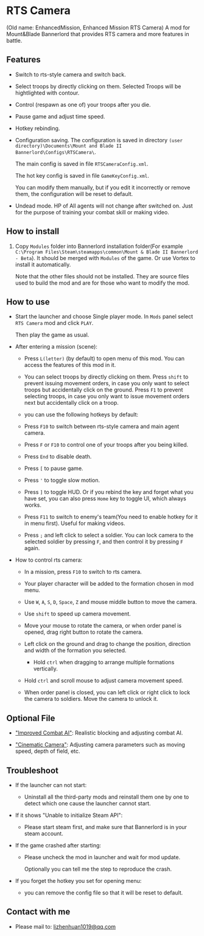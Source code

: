 # RTS Camera
(Old name: EnhancedMission, Enhanced Mission RTS Camera)
A mod for Mount&Blade Bannerlord that provides RTS camera and more features in battle.

## Features

- Switch to rts-style camera and switch back.

- Select troops by directly clicking on them. Selected Troops will be hightlighted with contour.

- Control (respawn as one of) your troops after you die.

- Pause game and adjust time speed.

- Hotkey rebinding.

- Configuration saving. The configuration is saved in directory `(user directory)\Documents\Mount and Blade II Bannerlord\Configs\RTSCamera\`.
  
  The main config is saved in file `RTSCameraConfig.xml`.

  The hot key config is saved in file `GameKeyConfig.xml`.

  You can modify them manually, but if you edit it incorrectly or remove them, the configuration will be reset to default.

- Undead mode. HP of All agents will not change after switched on. Just for the purpose of training your combat skill or making video.

## How to install
1. Copy `Modules` folder into Bannerlord installation folder(For example `C:\Program Files\Steam\steamapps\common\Mount & Blade II Bannerlord - Beta`). It should be merged with `Modules` of the game. Or use Vortex to install it automatically.

   Note that the other files should not be installed. They are source files used to build the mod and are for those who want to modify the mod.

## How to use
- Start the launcher and choose Single player mode. In `Mods` panel select `RTS Camera` mod and click `PLAY`.

  Then play the game as usual.

- After entering a mission (scene):

  - Press `L(letter)` (by default) to open menu of this mod. You can access the features of this mod in it.

  - You can select troops by directly clicking on them. Press `shift` to prevent issuing movement orders, in case you only want to select troops but accidentally click on the ground. Press `F1` to prevent selecting troops, in case you only want to issue movement orders next but accidentally click on a troop.

  - you can use the following hotkeys by default:

  - Press `F10` to switch between rts-style camera and main agent camera.

  - Press `F` or `F10` to control one of your troops after you being killed.

  - Press `End` to disable death.

  - Press `[` to pause game.

  - Press `'` to toggle slow motion.

  - Press `]` to toggle HUD. Or if you rebind the key and forget what you have set, you can also press `Home` key to toggle UI, which always works.

  - Press `F11` to switch to enemy's team(You need to enable hotkey for it in menu first). Useful for making videos.

  - Press `;` and left click to select a soldier. You can lock camera to the selected soldier by pressing `F`, and then control it by pressing `F` again.

- How to control rts camera:

  - In a mission, press `F10` to switch to rts camera.

  - Your player character will be added to the formation chosen in mod menu.

  - Use `W`, `A`, `S`, `D`, `Space`, `Z` and mouse middle button to move the camera.

  - Use `shift` to speed up camera movement.

  - Move your mouse to rotate the camera, or when order panel is opened, drag right button to rotate the camera.

  - Left click on the ground and drag to change the position, direction and width of the formation you selected.

    - Hold `ctrl` when dragging to arrange multiple formations vertically.

  - Hold `ctrl` and scroll mouse to adjust camera movement speed.

  - When order panel is closed, you can left click or right click to lock the camera to soldiers. Move the camera to unlock it.

## Optional File
- ["Improved Combat AI"](https://www.nexusmods.com/mountandblade2bannerlord/mods/449/): Realistic blocking and adjusting combat AI.

- ["Cinematic Camera"](https://www.nexusmods.com/mountandblade2bannerlord/mods/1627): Adjusting camera parameters such as moving speed, depth of field, etc.

## Troubleshoot
- If the launcher can not start:

  - Uninstall all the third-party mods and reinstall them one by one to detect which one cause the launcher cannot start.

- If it shows "Unable to initialize Steam API":

  - Please start steam first, and make sure that Bannerlord is in your steam account.

- If the game crashed after starting:

  - Please uncheck the mod in launcher and wait for mod update.

    Optionally you can tell me the step to reproduce the crash.

- If you forget the hotkey you set for opening menu:

  - you can remove the config file so that it will be reset to default.

## Contact with me
* Please mail to: lizhenhuan1019@qq.com

